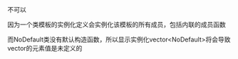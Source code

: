 不可以

因为一个类模板的实例化定义会实例化该模板的所有成员，包括内联的成员函数

而NoDefault类没有默认构造函数，所以显示实例化vector<NoDefault\>将会导致vector的元素值是未定义的
